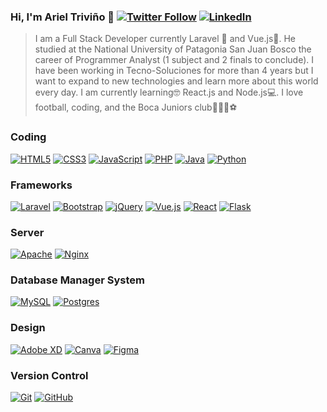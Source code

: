 ### Hi, I'm Ariel Triviño 👋 [![Twitter Follow](https://img.shields.io/twitter/follow/arielt1995?color=1DA1F2&label=arielt1995&logo=twitter&style=for-the-badge)](https://twitter.com/Arielt1995)   [<img alt="LinkedIn" src="https://img.shields.io/badge/linkedin%20-%230077B5.svg?&style=for-the-badge&logo=linkedin&logoColor=white"/>][ld]

>I am a Full Stack Developer currently Laravel 🧡 and Vue.js💚.
He studied at the National University of Patagonia San Juan Bosco the career of Programmer Analyst (1 subject and 2 finals to conclude).
I have been working in Tecno-Soluciones for more than 4 years but I want to expand to new technologies and learn more about this world every day.
I am currently learning🤓 React.js and Node.js💻.
I love football, coding, and the Boca Juniors club💙💛💙⚽️ 

### Coding
[<img alt="HTML5" src="https://img.shields.io/badge/html5%20-%23E34F26.svg?&style=for-the-badge&logo=html5&logoColor=white"/>][gb]  [<img alt="CSS3" src="https://img.shields.io/badge/css3%20-%231572B6.svg?&style=for-the-badge&logo=css3&logoColor=white"/>][gb]   [<img alt="JavaScript" src="https://img.shields.io/badge/javascript%20-%23323330.svg?&style=for-the-badge&logo=javascript&logoColor=%23F7DF1E"/>][gb]  [<img alt="PHP" src="https://img.shields.io/badge/php-%23777BB4.svg?&style=for-the-badge&logo=php&logoColor=white"/>][gb] [<img alt="Java" src="https://img.shields.io/badge/java-%23ED8B00.svg?&style=for-the-badge&logo=java&logoColor=white"/>][gb] [<img alt="Python" src="https://img.shields.io/badge/python%20-%2314354C.svg?&style=for-the-badge&logo=python&logoColor=white"/>][gb]
### Frameworks
[<img alt="Laravel" src="https://img.shields.io/badge/laravel%20-%23FF2D20.svg?&style=for-the-badge&logo=laravel&logoColor=white"/>][gb]    [<img alt="Bootstrap" src="https://img.shields.io/badge/bootstrap%20-%23563D7C.svg?&style=for-the-badge&logo=bootstrap&logoColor=white"/>][gb]  [<img alt="jQuery" src="https://img.shields.io/badge/jquery%20-%230769AD.svg?&style=for-the-badge&logo=jquery&logoColor=white"/>][gb] [<img alt="Vue.js" src="https://img.shields.io/badge/vuejs%20-%2335495e.svg?&style=for-the-badge&logo=vue.js&logoColor=%234FC08D"/>][gb] [<img alt="React" src="https://img.shields.io/badge/react%20-%2320232a.svg?&style=for-the-badge&logo=react&logoColor=%2361DAFB"/>][gb]   [<img alt="Flask" src="https://img.shields.io/badge/flask%20-%23000.svg?&style=for-the-badge&logo=flask&logoColor=white"/>][gb]

### Server
[<img alt="Apache" src="https://img.shields.io/badge/apache%20-%23D42029.svg?&style=for-the-badge&logo=apache&logoColor=white"/>][gb]   [<img alt="Nginx" src="https://img.shields.io/badge/nginx%20-%23009639.svg?&style=for-the-badge&logo=nginx&logoColor=white"/>][gb]
### Database Manager System
[<img alt="MySQL" src="https://img.shields.io/badge/mysql-%2300f.svg?&style=for-the-badge&logo=mysql&logoColor=white"/>][gb]    [<img alt="Postgres" src ="https://img.shields.io/badge/postgres-%23316192.svg?&style=for-the-badge&logo=postgresql&logoColor=white"/>][gb]

### Design
[<img alt="Adobe XD" src="https://img.shields.io/badge/adobe%20xd%20-%23FF26BE.svg?&style=for-the-badge&logo=adobe%20xd&logoColor=white"/>][gb] [<img alt="Canva" src="https://img.shields.io/badge/Canva%20-%2300C4CC.svg?&style=for-the-badge&logo=Canva&logoColor=white"/>][gb]   [<img alt="Figma" src="https://img.shields.io/badge/figma%20-%23F24E1E.svg?&style=for-the-badge&logo=figma&logoColor=white"/>][gb]

### Version Control
[<img alt="Git" src="https://img.shields.io/badge/git%20-%23F05033.svg?&style=for-the-badge&logo=git&logoColor=white"/>][gb] [<img alt="GitHub" src="https://img.shields.io/badge/github%20-%23121011.svg?&style=for-the-badge&logo=github&logoColor=white"/>][gb]

[gb]: https://github.com/ariel1995cr
[ld]: https://www.linkedin.com/in/sergio-ariel-trivi%C3%B1o-39145a9b/